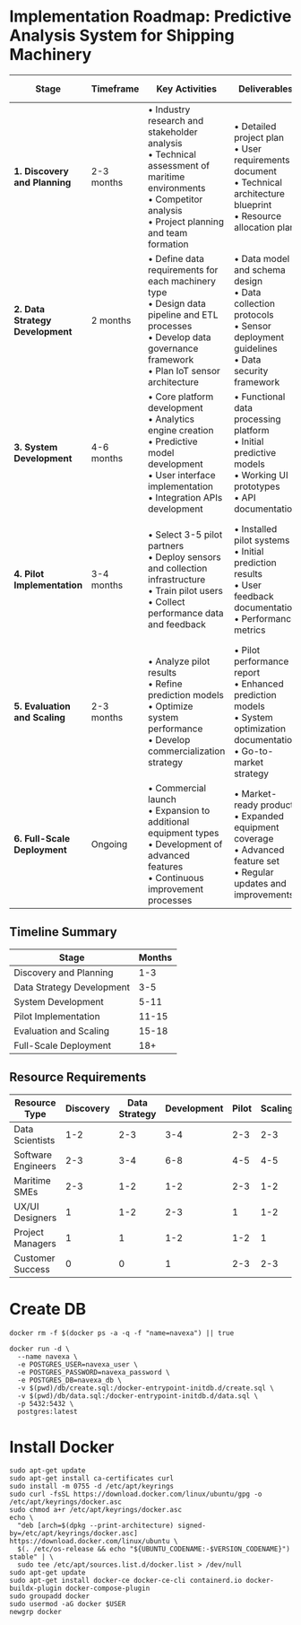 # Implementation Roadmap: Predictive Analysis System for Shipping Machinery

| Stage | Timeframe | Key Activities | Deliverables | Success Criteria |
|-------|-----------|----------------|--------------|------------------|
| **1. Discovery and Planning** | 2-3 months | • Industry research and stakeholder analysis<br>• Technical assessment of maritime environments<br>• Competitor analysis<br>• Project planning and team formation | • Detailed project plan<br>• User requirements document<br>• Technical architecture blueprint<br>• Resource allocation plan | • Comprehensive understanding of maritime equipment needs<br>• Clear project scope and timeline<br>• Stakeholder alignment and buy-in |
| **2. Data Strategy Development** | 2 months | • Define data requirements for each machinery type<br>• Design data pipeline and ETL processes<br>• Develop data governance framework<br>• Plan IoT sensor architecture | • Data model and schema design<br>• Data collection protocols<br>• Sensor deployment guidelines<br>• Data security framework | • Complete mapping of required data points<br>• Feasible data collection strategy for maritime environment<br>• Standards for data quality and governance |
| **3. System Development** | 4-6 months | • Core platform development<br>• Analytics engine creation<br>• Predictive model development<br>• User interface implementation<br>• Integration APIs development | • Functional data processing platform<br>• Initial predictive models<br>• Working UI prototypes<br>• API documentation | • Functioning data ingestion system<br>• Baseline prediction accuracy for common failures<br>• Intuitive user interfaces for key personas |
| **4. Pilot Implementation** | 3-4 months | • Select 3-5 pilot partners<br>• Deploy sensors and collection infrastructure<br>• Train pilot users<br>• Collect performance data and feedback | • Installed pilot systems<br>• Initial prediction results<br>• User feedback documentation<br>• Performance metrics | • Successful data collection from operating vessels<br>• Initial prediction accuracy >70%<br>• Positive user feedback on interface usability |
| **5. Evaluation and Scaling** | 2-3 months | • Analyze pilot results<br>• Refine prediction models<br>• Optimize system performance<br>• Develop commercialization strategy | • Pilot performance report<br>• Enhanced prediction models<br>• System optimization documentation<br>• Go-to-market strategy | • Demonstrated ROI from pilot implementations<br>• Prediction accuracy improved to >80%<br>• Documented cost savings and operational improvements |
| **6. Full-Scale Deployment** | Ongoing | • Commercial launch<br>• Expansion to additional equipment types<br>• Development of advanced features<br>• Continuous improvement processes | • Market-ready product<br>• Expanded equipment coverage<br>• Advanced feature set<br>• Regular updates and improvements | • Growing customer base<br>• Consistent achievement of KPIs<br>• Positive customer testimonials<br>• Established market position |

## Timeline Summary

| Stage | Months |
|-------|--------|
| Discovery and Planning | 1-3 |
| Data Strategy Development | 3-5 |
| System Development | 5-11 |
| Pilot Implementation | 11-15 |
| Evaluation and Scaling | 15-18 |
| Full-Scale Deployment | 18+ |

## Resource Requirements

| Resource Type | Discovery | Data Strategy | Development | Pilot | Scaling | Deployment |
|---------------|-----------|---------------|-------------|-------|---------|------------|
| Data Scientists | 1-2 | 2-3 | 3-4 | 2-3 | 2-3 | 3-4 |
| Software Engineers | 2-3 | 3-4 | 6-8 | 4-5 | 4-5 | 6-8 |
| Maritime SMEs | 2-3 | 1-2 | 1-2 | 2-3 | 1-2 | 2-3 |
| UX/UI Designers | 1 | 1-2 | 2-3 | 1 | 1-2 | 1-2 |
| Project Managers | 1 | 1 | 1-2 | 1-2 | 1 | 1-2 |
| Customer Success | 0 | 0 | 1 | 2-3 | 2-3 | 4-6 |

# Create DB
```shell 
docker rm -f $(docker ps -a -q -f "name=navexa") || true

docker run -d \
  --name navexa \
  -e POSTGRES_USER=navexa_user \
  -e POSTGRES_PASSWORD=navexa_password \
  -e POSTGRES_DB=navexa_db \
  -v $(pwd)/db/create.sql:/docker-entrypoint-initdb.d/create.sql \
  -v $(pwd)/db/data.sql:/docker-entrypoint-initdb.d/data.sql \
  -p 5432:5432 \
  postgres:latest
 ```

# Install Docker
```shell
sudo apt-get update
sudo apt-get install ca-certificates curl
sudo install -m 0755 -d /etc/apt/keyrings
sudo curl -fsSL https://download.docker.com/linux/ubuntu/gpg -o /etc/apt/keyrings/docker.asc
sudo chmod a+r /etc/apt/keyrings/docker.asc
echo \
  "deb [arch=$(dpkg --print-architecture) signed-by=/etc/apt/keyrings/docker.asc] https://download.docker.com/linux/ubuntu \
  $(. /etc/os-release && echo "${UBUNTU_CODENAME:-$VERSION_CODENAME}") stable" | \
  sudo tee /etc/apt/sources.list.d/docker.list > /dev/null
sudo apt-get update
sudo apt-get install docker-ce docker-ce-cli containerd.io docker-buildx-plugin docker-compose-plugin
sudo groupadd docker
sudo usermod -aG docker $USER
newgrp docker
```